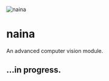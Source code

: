 ![naina](https://github.com/jvoltci/naina/blob/master/images/naina.jpg)
# naina
An advanced computer vision module.

## ...in progress.
